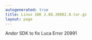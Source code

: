 ```yaml
---
autogenerated: true
title: Linux SDK 2.88.30002.0.tar.gz
layout: page
---
```


Andor SDK to fix Luca Error 20991
